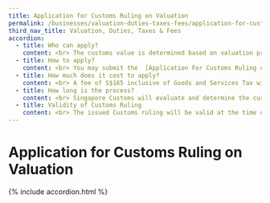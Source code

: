 ```yaml
---
title: Application for Customs Ruling on Valuation
permalink: /businesses/valuation-duties-taxes-fees/application-for-customs-ruling-on-valuation
third_nav_title: Valuation, Duties, Taxes & Fees
accordion:
  - title: Who can apply?
    content: <br> The customs value is determined based on valuation principles from the Customs (Valuation) Regulations.<br><br> Importers may apply for a Customs ruling on valuation before importing your goods. Do refer to the valuation principles when preparing your application.<br>
  - title: How to apply?
    content: <br> You may submit the  [Application For Customs Ruling on Classification of Goods](https://form.gov.sg/#!/5cb03b49a25e2c0010866861){:target="_blank"} with the following supporting documents <br><br> -   Letter of enquiry from applicant <br> -   The issue to be considered <br> -   Comprehensive description of the arrangement <br> -   Business reasons for the arrangement, if applicable <br> -   Copies of all relevant documents with the relevant parts of the passages identified <br> -   Proposed treatment with reasons and references to the appropriate laws <br> -   Previous request/enquiry on the same or a similar arrangement, if applicable. <br>
  - title: How much does it cost to apply? 
    content: <br> A fee of S$165 inclusive of Goods and Services Tax will be charged for each application. Payment must be made upon receiving the billing notification from Singapore Customs. The billing indicates the bill reference number and would only be generated after we received the complete submission of your application form and supporting documents. <br><br> You may refer to the available [payment methods](/eservices/pay-your-bills/){:target="_blank"} on our website. <br>
  - title: How long is the process?
    content: <br> Singapore Customs will evaluate and determine the customs valuation treatment of the arrangement. A Customs ruling on valuation will be issued, indicating the applicant's/company's name and address, treatment on customs valuation and conditions to maintain the validity of treatment. <br><br> The ruling process may take up to 30 days, depending on the complexity of the arrangement and completeness of the information furnished. <br>   
  - title: Validity of Customs Ruling
    content: <br> The issued Customs ruling will be valid at the time of issuance based on the Customs Act and its subsidiary legislation in force at the time of the issuance of the Customs ruling. All matters within the issued Customs ruling do not apply three years after the date of issuance, or the date a provision of the Customs Act (including its subsidiary legislation) is repealed or amended to the extent that the repeal or amendment changes the way that provision applies in this ruling, which ever comes earlier. The issued Customs ruling may also be withdrawn or rescinded on the grounds stated in paragraph 7(9) of the Schedule to the Customs Act. <br><br> You may appeal for a review of the Customs Ruling issued. The appeal must be submitted within 10 working days from the date of issuance of the ruling. You have to state the grounds of appeal and submit all supporting documents to substantiate the appeal. <br><br> Upon receipt of the appeal, Singapore Customs will conduct a review and inform you of the outcome via email.   
---
```


# Application for Customs Ruling on Valuation

{% include accordion.html %}
